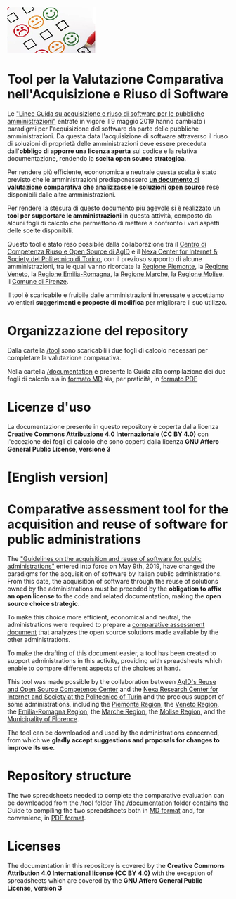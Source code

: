 <img src="https://github.com/AgID/ccros-valcomp/blob/lab/images/Valcomp01.png">

# Tool per la Valutazione Comparativa nell'Acquisizione e Riuso di Software

Le ["Linee Guida su acquisizione e riuso di software per le pubbliche amministrazioni"](https://docs.italia.it/italia/developers-italia/lg-acquisizione-e-riuso-software-per-pa-docs/it/stabile/index.html) entrate in vigore il 9 maggio 2019 hanno cambiato i paradigmi per l'acquisizione del software da parte delle pubbliche amministrazioni. Da questa data l'acquisizione di software attraverso il riuso di soluzioni di proprietà delle amministrazioni deve essere preceduta dall'**obbligo di apporre una licenza aperta** sul codice e la relativa documentazione, rendendo la **scelta open source strategica**.

Per rendere più efficiente, econonomica e neutrale questa scelta è stato previsto che le amministrazioni predisponessero [**un documento di valutazione comparativa che analizzasse le soluzioni open source**](https://docs.italia.it/italia/developers-italia/lg-acquisizione-e-riuso-software-per-pa-docs/it/stabile/acquisizione-software/valutazione-comparativa.html) rese disponibili dalle altre amministrazioni.

Per rendere la stesura di questo documento più agevole si è realizzato un **tool per supportare le amministrazioni** in questa attività, composto da alcuni fogli di calcolo che permettono di mettere a confronto i vari aspetti delle scelte disponibili.

Questo tool è stato reso possibile dalla collaborazione tra il [Centro di Competenza Riuso e Open Source di AgID](https://www.agid.gov.it/it/design-servizi/riuso-open-source/centro-competenza-riuso-open-source) e il [Nexa Center for Internet & Society del Politecnico di Torino](https://nexa.polito.it/), con il prezioso supporto di alcune amministrazioni, tra le quali vanno ricordate la [Regione Piemonte](https://www.regione.piemonte.it), la [Regione Veneto](https://www.regione.veneto.it), la [Regione Emilia-Romagna](https://www.regione.emilia-romagna.it), la [Regione Marche](https://www.regione.marche.it), la [Regione Molise](http://www.regione.molise.it), il [Comune di Firenze](https://www.comune.fi.it).

Il tool è scaricabile e fruibile dalle amministrazioni interessate e accettiamo volentieri **suggerimenti e proposte di modifica** per migliorare il suo utilizzo.

# Organizzazione del repository

Dalla cartella [/tool](/tool) sono scaricabili i due fogli di calcolo necessari per completare la valutazione comparativa.

Nella cartella [/documentation](/documentation) è presente la Guida alla compilazione dei due fogli di calcolo sia in [formato MD](documentation/manual.md) sia, per praticità, in [formato PDF](documentation/SPCL4-AgID-CCROS-Guida%20alla%20compilazione%20della%20Valutazione%20Comparativa%20V1.pdf)

# Licenze d'uso

La documentazione presente in questo repository è coperta dalla licenza **Creative Commons Attribuzione 4.0 Internazionale (CC BY 4.0)**
con l'eccezione dei fogli di calcolo che sono coperti dalla licenza **GNU Affero General Public License, versione 3**

# [English version]

# Comparative assessment tool for the acquisition and reuse of software for public administrations

The ["Guidelines on the acquisition and reuse of software for public administrations"](https://docs.italia.it/italia/developers-italia/lg-acquisizione-e-riuso-software-per-pa-docs/it/stabile/index.html) entered into force on May 9th, 2019, have changed the paradigms for the acquisition of software by Italian public administrations. From this date, the acquisition of software through the reuse of solutions owned by the administrations must be preceded by the **obligation to affix an open license** to the code and related documentation, making the **open source choice strategic**.

To make this choice more efficient, economical and neutral, the administrations were required to prepare a [comparative assessment document](https://docs.italia.it/italia/developers-italia/lg-acquisizione-e-riuso-software-per-pa-docs/it/stabile/acquisizione-software/valutazione-comparativa.html) that analyzes the open source solutions made available by the other administrations.

To make the drafting of this document easier, a tool has been created to support administrations in this activity, providing with spreadsheets which enable to compare different aspects of the choices at hand.

This tool was made possible by the collaboration between [AgID's Reuse and Open Source Competence Center](https://www.agid.gov.it/it/design-servizi/riuso-open-source/centro-competenza-riuso-open-source) and the [Nexa Research Center for Internet and Society at the Politecnico of Turin](https://nexa.polito.it/) and the precious support of some administrations, including the [Piemonte Region](https://www.regione.piemonte.it), the [Veneto Region](https://www.regione.veneto.it), the [Emilia-Romagna Region](https://www.regione.emilia-romagna.it), the [Marche Region](https://www.regione.marche.it), the [Molise Region](http://www.regione.molise.it), and the [Municipality of Florence](https://www.comune.fi.it).

The tool can be downloaded and used by the administrations concerned, from which we **gladly accept suggestions and proposals for changes to improve its use**.

# Repository structure

The two spreadsheets needed to complete the comparative evaluation can be downloaded from the [/tool](/tool) folder
The [/documentation](/documentation) folder contains the Guide to compiling the two spreadsheets both in [MD format](documentation/manual.md) and, for convenienc, in [PDF format](documentation/SPCL4-AgID-CCROS-Guida%20alla%20compilazione%20della%20Valutazione%20Comparativa%20V1.pdf).

# Licenses

The documentation in this repository is covered by the **Creative Commons Attribution 4.0 International license (CC BY 4.0)**
with the exception of spreadsheets which are covered by the **GNU Affero General Public License, version 3**

